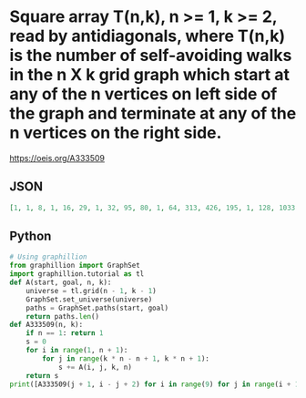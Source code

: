 # Square array T\(n,k\), n \>\= 1, k \>\= 2, read by antidiagonals, where T\(n,k\) is the number of self\-avoiding walks in the n X k grid graph which start at any of the n vertices on left side of the graph and terminate at any of the n vertices on the right side\.
https://oeis.org/A333509
## JSON
```JSON
[1, 1, 8, 1, 16, 29, 1, 32, 95, 80, 1, 64, 313, 426, 195, 1, 128, 1033, 2320, 1745, 444, 1, 256, 3411, 12706, 16347, 6838, 969, 1, 512, 11265, 69662, 154259, 112572, 25897, 2056, 1, 1024, 37205, 381964, 1454495, 1859660, 752245, 95292, 4279]
```
## Python
```Python
# Using graphillion
from graphillion import GraphSet
import graphillion.tutorial as tl
def A(start, goal, n, k):
    universe = tl.grid(n - 1, k - 1)
    GraphSet.set_universe(universe)
    paths = GraphSet.paths(start, goal)
    return paths.len()
def A333509(n, k):
    if n == 1: return 1
    s = 0
    for i in range(1, n + 1):
        for j in range(k * n - n + 1, k * n + 1):
            s += A(i, j, k, n)
    return s
print([A333509(j + 1, i - j + 2) for i in range(9) for j in range(i + 1)])
```
